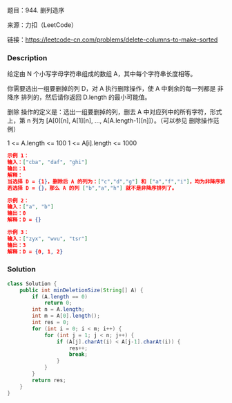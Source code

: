 题目：944. 删列造序

来源：力扣（LeetCode）

链接：https://leetcode-cn.com/problems/delete-columns-to-make-sorted



### Description

给定由 N 个小写字母字符串组成的数组 A，其中每个字符串长度相等。

你需要选出一组要删掉的列 D，对 A 执行删除操作，使 A 中剩余的每一列都是 非降序 排列的，然后请你返回 D.length 的最小可能值。

删除 操作的定义是：选出一组要删掉的列，删去 A 中对应列中的所有字符，形式上，第 n 列为 [A[0][n], A[1][n], ..., A[A.length-1][n]]）。（可以参见 删除操作范例）

 1 <= A.length <= 100
1 <= A[i].length <= 1000



```json
示例 1：
输入：["cba", "daf", "ghi"]
输出：1
解释：
当选择 D = {1}，删除后 A 的列为：["c","d","g"] 和 ["a","f","i"]，均为非降序排列。
若选择 D = {}，那么 A 的列 ["b","a","h"] 就不是非降序排列了。

示例 2：
输入：["a", "b"]
输出：0
解释：D = {}

示例 3：
输入：["zyx", "wvu", "tsr"]
输出：3
解释：D = {0, 1, 2}
```

### Solution
```java
class Solution {
    public int minDeletionSize(String[] A) {
        if (A.length == 0)
            return 0;
        int n = A.length;
        int m = A[0].length();
        int res = 0;
        for (int i = 0; i < m; i++) {
            for (int j = 1; j < n; j++) {
                if (A[j].charAt(i) < A[j-1].charAt(i)) {
                    res++;
                    break;
                }
            }
        }
        return res;
    }
}
```

